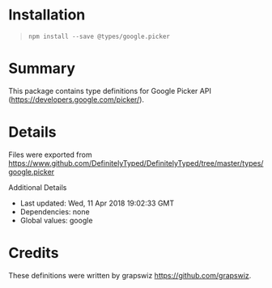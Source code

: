 # Installation
> `npm install --save @types/google.picker`

# Summary
This package contains type definitions for Google Picker API (https://developers.google.com/picker/).

# Details
Files were exported from https://www.github.com/DefinitelyTyped/DefinitelyTyped/tree/master/types/google.picker

Additional Details
 * Last updated: Wed, 11 Apr 2018 19:02:33 GMT
 * Dependencies: none
 * Global values: google

# Credits
These definitions were written by grapswiz <https://github.com/grapswiz>.
